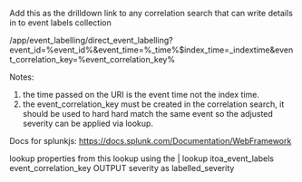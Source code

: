 Add this as the drilldown link to any correlation search that can write details in to event labels collection

/app/event_labelling/direct_event_labelling?event_id=%event_id%&event_time=%_time%$index_time=_indextime&event_correlation_key=%event_correlation_key%

Notes: 
1. the time passed on the URI is the event time not the index time.
2. the event_correlation_key must be created in the correlation search, it should be used to hard hard match the same event so the adjusted severity can be applied via lookup.

Docs for splunkjs: https://docs.splunk.com/Documentation/WebFramework

lookup properties from this lookup using the | lookup itoa_event_labels event_correlation_key OUTPUT severity as labelled_severity





